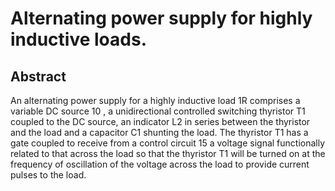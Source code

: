 # Alternating power supply for highly inductive loads.

## Abstract
An alternating power supply for a highly inductive load 1R comprises a variable DC source 10 , a unidirectional controlled switching thyristor T1 coupled to the DC source, an indicator L2 in series between the thyristor and the load and a capacitor C1 shunting the load. The thyristor T1 has a gate coupled to receive from a control circuit 15 a voltage signal functionally related to that across the load so that the thyristor T1 will be turned on at the frequency of oscillation of the voltage across the load to provide current pulses to the load.
